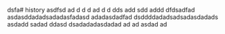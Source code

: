 dsfa# history
asdfsd
ad
d
d
d
ad
d
d
dds
add
sdd
addd
dfdsadfad
asdasddadadsadadasfadasd
adadasdadfad
dsddddadadsadsadasdadads
asdadd
sadad
ddasd
dsadadadasdadad
ad
ad
asdad
ad
